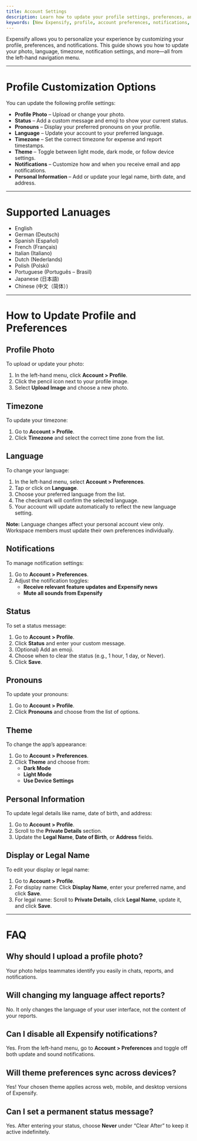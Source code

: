 ```yaml
---
title: Account Settings
description: Learn how to update your profile settings, preferences, and notifications in Expensify.
keywords: [New Expensify, profile, account preferences, notifications, language, theme, timezone, personal information]
---
```


Expensify allows you to personalize your experience by customizing your profile, preferences, and notifications. This guide shows you how to update your photo, language, timezone, notification settings, and more—all from the left-hand navigation menu.

---

# Profile Customization Options

You can update the following profile settings:

- **Profile Photo** – Upload or change your photo.
- **Status** – Add a custom message and emoji to show your current status.
- **Pronouns** – Display your preferred pronouns on your profile.
- **Language** – Update your account to your preferred language. 
- **Timezone** – Set the correct timezone for expense and report timestamps.
- **Theme** – Toggle between light mode, dark mode, or follow device settings.
- **Notifications** – Customize how and when you receive email and app notifications.
- **Personal Information** – Add or update your legal name, birth date, and address.

---
# Supported Lanuages

   - English
   - German (Deutsch)
   - Spanish (Español)
   - French (Français)
   - Italian (Italiano)
   - Dutch (Nederlands)
   - Polish (Polski)
   - Portuguese (Português – Brasil)
   - Japanese (日本語)
   - Chinese (中文（简体）)
---

# How to Update Profile and Preferences

## Profile Photo

To upload or update your photo:
1. In the left-hand menu, click **Account > Profile**.
2. Click the pencil icon next to your profile image.
3. Select **Upload Image** and choose a new photo.

## Timezone

To update your timezone:
1. Go to **Account > Profile**.
2. Click **Timezone** and select the correct time zone from the list.

## Language
To change your language:
1. In the left-hand menu, select **Account > Preferences**.
2. Tap or click on **Language**.
3. Choose your preferred language from the list.
4. The checkmark will confirm the selected language.
5. Your account will update automatically to reflect the new language setting.

**Note:** Language changes affect your personal account view only. Workspace members must update their own preferences individually.

## Notifications

To manage notification settings:
1. Go to **Account > Preferences**.
2. Adjust the notification toggles:
   - **Receive relevant feature updates and Expensify news**
   - **Mute all sounds from Expensify**

## Status

To set a status message:
1. Go to **Account > Profile**.
2. Click **Status** and enter your custom message.
3. (Optional) Add an emoji.
4. Choose when to clear the status (e.g., 1 hour, 1 day, or Never).
5. Click **Save**.

## Pronouns

To update your pronouns:
1. Go to **Account > Profile**.
2. Click **Pronouns** and choose from the list of options.

## Theme

To change the app’s appearance:
1. Go to **Account > Preferences**.
2. Click **Theme** and choose from:
   - **Dark Mode**
   - **Light Mode**
   - **Use Device Settings**

## Personal Information

To update legal details like name, date of birth, and address:
1. Go to **Account > Profile**.
2. Scroll to the **Private Details** section.
3. Update the **Legal Name**, **Date of Birth**, or **Address** fields.

## Display or Legal Name

To edit your display or legal name:
1. Go to **Account > Profile**.
2. For display name: Click **Display Name**, enter your preferred name, and click **Save**.
3. For legal name: Scroll to **Private Details**, click **Legal Name**, update it, and click **Save**.

---

# FAQ

## Why should I upload a profile photo?
Your photo helps teammates identify you easily in chats, reports, and notifications.

## Will changing my language affect reports?
No. It only changes the language of your user interface, not the content of your reports.

## Can I disable all Expensify notifications?
Yes. From the left-hand menu, go to **Account > Preferences** and toggle off both update and sound notifications.

## Will theme preferences sync across devices?
Yes! Your chosen theme applies across web, mobile, and desktop versions of Expensify.

## Can I set a permanent status message?
Yes. After entering your status, choose **Never** under “Clear After” to keep it active indefinitely.

